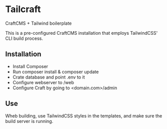 # Tailcraft
 CraftCMS + Tailwind boilerplate

This is a pre-configured CraftCMS installation that employs TailwindCSS' CLI build process.

## Installation
- Install Composer
- Run composer install & composer update
- Crate database and point .env to it
- Configure webserver to /web
- Configure Craft by going to <domain.com>/admin

## Use
Wheb building, use TailwindCSS styles in the templates, and make sure the build server is running.

